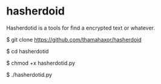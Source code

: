 # hasherdoid
Hasherdotid
is a tools for find a encrypted text or whatever.

$ git clone https://github.com/thamahaxor/hasherdoid

$ cd hasherdotid

$ chmod +x hasherdotid.py

$ ./hasherdotid.py
